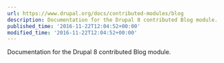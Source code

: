 ```yaml
---
url: https://www.drupal.org/docs/contributed-modules/blog
description: Documentation for the Drupal 8 contributed Blog module.
published_time: '2016-11-22T12:04:52+00:00'
modified_time: '2016-11-22T12:04:52+00:00'
---
```

Documentation for the Drupal 8 contributed Blog module.